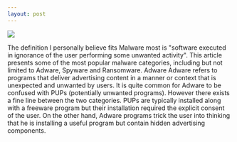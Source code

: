 ```yaml
---
layout: post
---
```

<img src="https://dl.dropboxusercontent.com/u/24331723/rsz_image.jpg" class="fit image">

The definition I personally believe fits Malware most is "software executed in ignorance of the user performing some unwanted activity". This article presents some of the most popular malware categories, including but not limited to Adware, Spyware and Ransomware.
Adware
Adware refers to programs that deliver advertising content in a manner or context that
is unexpected and unwanted by users. It is quite common for Adware to be confused with  PUPs (potentially unwanted
programs). However there exists a fine line between the two categories. PUPs are typically installed along with a freeware program but their installation required the explicit consent of the user. On the other hand, Adware programs trick the
user into thinking that he is installing a useful program but contain hidden advertising components.
